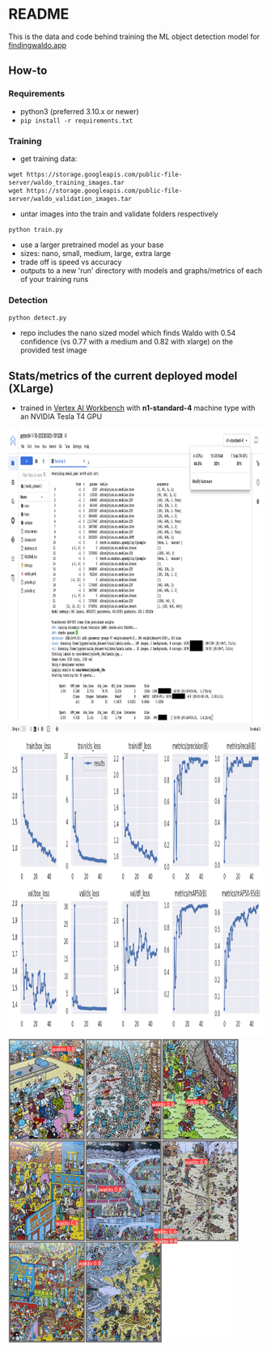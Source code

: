# README
This is the data and code behind training the ML object detection model for [findingwaldo.app](https://findingwaldo.app) 


## How-to
### Requirements
- python3 (preferred 3.10.x or newer)
- `pip install -r requirements.txt`

### Training
- get training data:
```
wget https://storage.googleapis.com/public-file-server/waldo_training_images.tar
wget https://storage.googleapis.com/public-file-server/waldo_validation_images.tar
```
- untar images into the train and validate folders respectively
```
python train.py
```
- use a larger pretrained model as your base
- sizes: nano, small, medium, large, extra large
- trade off is speed vs accuracy
- outputs to a new 'run' directory with models and graphs/metrics of each of your training runs

### Detection
```
python detect.py
```
- repo includes the nano sized model which finds Waldo with 0.54 confidence (vs 0.77 with a medium and 0.82 with xlarge) on the provided test image

## Stats/metrics of the current deployed model (XLarge)
- trained in [Vertex AI Workbench](https://cloud.google.com/vertex-ai-workbench) with **n1-standard-4** machine type with an NVIDIA Tesla T4 GPU

<a>
<img class="icon-image" height="600" src="./images/yolov8x_50e_b4.png" alt="vertexai_workbench" />
</a>
<a>
<img class="icon-image" height="600" src="./images/results.png" alt="results" />
</a>
<a>
<img class="icon-image" height="600" src="./images/val_batch1_pred.jpg" alt="val_batch1_pred" />
</a>
